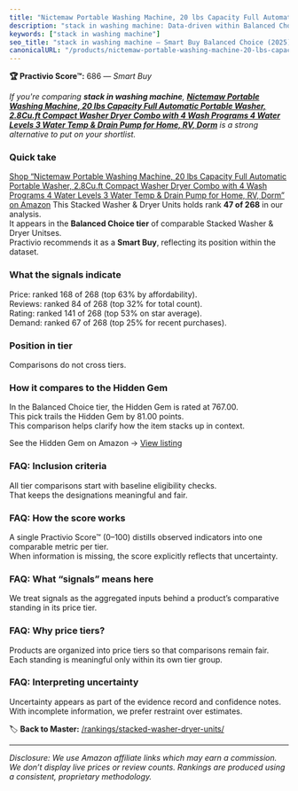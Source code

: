 ```yaml
---
title: "Nictemaw Portable Washing Machine, 20 lbs Capacity Full Automatic Portable Washer, 2.8Cu.ft Compact Washer Dryer Combo with 4 Wash Programs 4 Water Levels 3 Water Temp & Drain Pump for Home, RV, Dorm"
description: "stack in washing machine: Data-driven within Balanced Choice ranking using the Practivio Score™. Positioned by quality, value, demand, findability, momentum."
keywords: ["stack in washing machine"]
seo_title: "stack in washing machine — Smart Buy Balanced Choice (2025)"
canonicalURL: "/products/nictemaw-portable-washing-machine-20-lbs-capacity-full-automatic-portable-washer-28cuft-compact-washer-dryer-combo-with-4-wash-programs-4-water-levels-3-water-temp-drain-pump-for-home-rv-dorm-B0DHKTRRNQ/"
---
```


**🏆 Practivio Score™:** 686 — _Smart Buy_


*If you're comparing **stack in washing machine**, **[Nictemaw Portable Washing Machine, 20 lbs Capacity Full Automatic Portable Washer, 2.8Cu.ft Compact Washer Dryer Combo with 4 Wash Programs 4 Water Levels 3 Water Temp & Drain Pump for Home, RV, Dorm](https://www.amazon.com/dp/B0DHKTRRNQ?tag=practivio-20)** is a strong alternative to put on your shortlist.*
### Quick take
[Shop “Nictemaw Portable Washing Machine, 20 lbs Capacity Full Automatic Portable Washer, 2.8Cu.ft Compact Washer Dryer Combo with 4 Wash Programs 4 Water Levels 3 Water Temp & Drain Pump for Home, RV, Dorm” on Amazon](https://www.amazon.com/dp/B0DHKTRRNQ?tag=practivio-20)
This Stacked Washer & Dryer Units holds rank **47 of 268** in our analysis.  
It appears in the **Balanced Choice tier** of comparable Stacked Washer & Dryer Unitses.  
Practivio recommends it as a **Smart Buy**, reflecting its position within the dataset.

### What the signals indicate
Price: ranked 168 of 268 (top 63% by affordability).  
Reviews: ranked 84 of 268 (top 32% for total count).  
Rating: ranked 141 of 268 (top 53% on star average).  
Demand: ranked 67 of 268 (top 25% for recent purchases).

### Position in tier
Comparisons do not cross tiers.

### How it compares to the Hidden Gem
In the Balanced Choice tier, the Hidden Gem is rated at 767.00.  
This pick trails the Hidden Gem by 81.00 points.  
This comparison helps clarify how the item stacks up in context.  

See the Hidden Gem on Amazon → [View listing](https://www.amazon.com/dp/B09YLKMHLH?tag=practivio-20)

### FAQ: Inclusion criteria
All tier comparisons start with baseline eligibility checks.  
That keeps the designations meaningful and fair.

### FAQ: How the score works
A single Practivio Score™ (0–100) distills observed indicators into one comparable metric per tier.  
When information is missing, the score explicitly reflects that uncertainty.

### FAQ: What “signals” means here
We treat signals as the aggregated inputs behind a product’s comparative standing in its price tier.

### FAQ: Why price tiers?
Products are organized into price tiers so that comparisons remain fair.  
Each standing is meaningful only within its own tier group.

### FAQ: Interpreting uncertainty
Uncertainty appears as part of the evidence record and confidence notes.  
With incomplete information, we prefer restraint over estimates.


🏷️ **Back to Master:** [/rankings/stacked-washer-dryer-units/](/rankings/stacked-washer-dryer-units/)

---
_Disclosure: We use Amazon affiliate links which may earn a commission. We don’t display live prices or review counts. Rankings are produced using a consistent, proprietary methodology._
